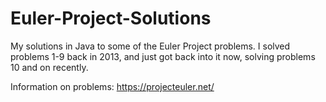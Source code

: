 # Euler-Project-Solutions
My solutions in Java to some of the Euler Project problems. I solved problems 1-9 back in 2013, and just got back into it now, solving problems 10 and on recently.

Information on problems: https://projecteuler.net/
